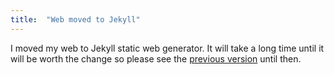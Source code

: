 ```yaml
---
title:  "Web moved to Jekyll"
---
```

I moved my web to Jekyll static web generator. It will take a long time until it will be worth the change so please see the [previous version](/v2/index.xml) until then.